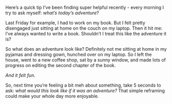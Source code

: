 Here’s a quick tip I’ve been finding super helpful recently - every morning I try to ask myself: _what’s today’s adventure_?

Last Friday for example, I had to work on my book. But I felt pretty disengaged just sitting at home on the couch on my laptop. Then it hit me: I’ve always wanted to write a book. Shouldn’t I treat this like the adventure it is?

So what does an adventure look like? Definitely not me sitting at home in my pyjamas and dressing gown, hunched over on my laptop. So I left the house, went to a new coffee shop, sat by a sunny window, and made lots of progress on editing the second chapter of the book.

_And it felt fun._

So, next time you’re feeling a bit meh about something, take 5 seconds to ask: _what would this look like if it was an adventure?_ That simple reframing could make your whole day more enjoyable.